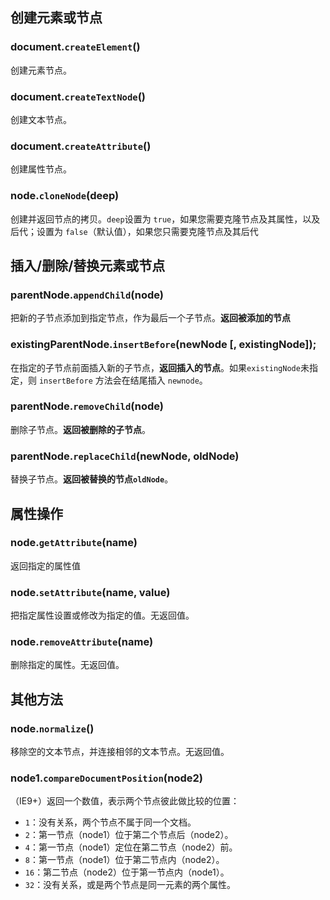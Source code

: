 ## 创建元素或节点
### document.`createElement`()
创建元素节点。

### document.`createTextNode`()
创建文本节点。

### document.`createAttribute`()
创建属性节点。

### node.`cloneNode`(deep)
创建并返回节点的拷贝。`deep`设置为 `true`，如果您需要克隆节点及其属性，以及后代；设置为 `false`（默认值），如果您只需要克隆节点及其后代


## 插入/删除/替换元素或节点
### parentNode.`appendChild`(node)
把新的子节点添加到指定节点，作为最后一个子节点。**返回被添加的节点**

### existingParentNode.`insertBefore`(newNode [, existingNode]);
在指定的子节点前面插入新的子节点，**返回插入的节点**。如果`existingNode`未指定，则 `insertBefore` 方法会在结尾插入 `newnode`。

### parentNode.`removeChild`(node)
删除子节点。**返回被删除的子节点**。

### parentNode.`replaceChild`(newNode, oldNode)
替换子节点。**返回被替换的节点`oldNode`**。

## 属性操作
### node.`getAttribute`(name)
返回指定的属性值

### node.`setAttribute`(name, value)
把指定属性设置或修改为指定的值。无返回值。

### node.`removeAttribute`(name)
删除指定的属性。无返回值。

## 其他方法
### node.`normalize`()
移除空的文本节点，并连接相邻的文本节点。无返回值。

### node1.`compareDocumentPosition`(node2)
（IE9+）返回一个数值，表示两个节点彼此做比较的位置：
- `1`：没有关系，两个节点不属于同一个文档。
- `2`：第一节点（node1）位于第二个节点后（node2）。
- `4`：第一节点（node1）定位在第二节点（node2）前。
- `8`：第一节点（node1）位于第二节点内（node2）。
- `16`：第二节点（node2）位于第一节点内（node1）。
- `32`：没有关系，或是两个节点是同一元素的两个属性。